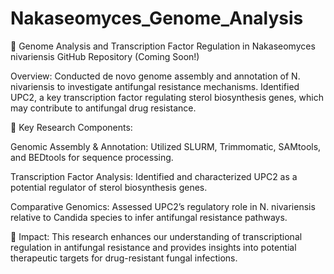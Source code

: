 # Nakaseomyces_Genome_Analysis

🧬 Genome Analysis and Transcription Factor Regulation in Nakaseomyces nivariensis
 GitHub Repository (Coming Soon!)
 
 Overview: Conducted de novo genome assembly and annotation of N. nivariensis to investigate antifungal resistance mechanisms. Identified UPC2, a key transcription factor regulating sterol biosynthesis genes, which may contribute to antifungal drug resistance.

🔬 Key Research Components:

Genomic Assembly & Annotation: Utilized SLURM, Trimmomatic, SAMtools, and BEDtools for sequence processing.

Transcription Factor Analysis: Identified and characterized UPC2 as a potential regulator of sterol biosynthesis genes.

Comparative Genomics: Assessed UPC2’s regulatory role in N. nivariensis relative to Candida species to infer antifungal resistance pathways.

🚀 Impact: This research enhances our understanding of transcriptional regulation in antifungal resistance and provides insights into potential therapeutic targets for drug-resistant fungal infections.

